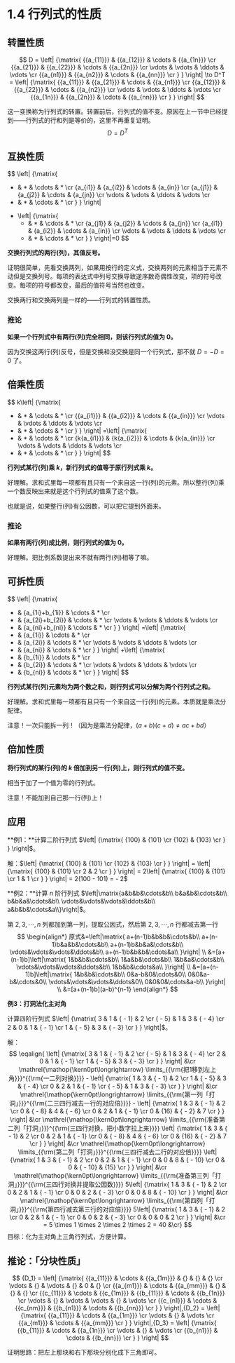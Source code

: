 # 1.4 行列式的性质

## 转置性质

$$
D = \left| {\matrix{
   {{a_{11}}} & {{a_{12}}} &  \cdots  & {{a_{1n}}}  \cr 
   {{a_{21}}} & {{a_{22}}} &  \cdots  & {{a_{2n}}}  \cr 
    \vdots  &  \vdots  &  \ddots  &  \vdots   \cr 
   {{a_{n1}}} & {{a_{n2}}} &  \cdots  & {{a_{nn}}}  \cr 
 } } \right|
\to D^T = \left| {\matrix{
   {{a_{11}}} & {{a_{21}}} &  \cdots  & {{a_{n1}}}  \cr 
   {{a_{12}}} & {{a_{22}}} &  \cdots  & {{a_{n2}}}  \cr 
    \vdots  &  \vdots  &  \ddots  &  \vdots   \cr 
   {{a_{1n}}} & {{a_{2n}}} &  \cdots  & {{a_{nn}}}  \cr 
 } } \right|
$$

这一变换称为行列式的转置。转置前后，行列式的值不变。原因在上一节中已经提到——行列式的行和列是等价的，这里不再重复证明。
$$
D=D^T
$$

## 互换性质

$$
\left| {\matrix{
   * & * &  \cdots  & *  \cr 
   {a_{i1}} & {a_{i2}} &  \cdots  & {a_{in}}  \cr 
   {a_{j1}} & {a_{j2}} &  \cdots  & {a_{jn}}  \cr 
    \vdots  &  \vdots  &  \ddots  &  \vdots   \cr 
   * & * &  \cdots  & *  \cr 
 } } \right|
+ \left| {\matrix{
   * & * &  \cdots  & *  \cr 
   {a_{j1}} & {a_{j2}} &  \cdots  & {a_{jn}}  \cr 
   {a_{i1}} & {a_{i2}} &  \cdots  & {a_{in}}  \cr 
    \vdots  &  \vdots  &  \ddots  &  \vdots   \cr 
   * & * &  \cdots  & *  \cr 
 } } \right|=0
$$

**交换行列式的两行(列)，其值反号。**

证明很简单，先看交换两列，如果用按行的定义式，交换两列的元素相当于元素不动但是交换列号。每项的表达式中列号交换导致逆序数奇偶性改变，项的符号改变。每项的符号都改变，最后的值符号当然也改变。

交换两行和交换两列是一样的——行列式的转置性质。

### 推论

**如果一个行列式中有两行(列)完全相同，则该行列式的值为 $0$。**

因为交换这两行(列)反号，但是交换和没交换是同一个行列式，那不就 $D=-D=0$ 了。

## 倍乘性质

$$
k\left| {\matrix{
   * & * &  \cdots  & *  \cr 
   {{a_{i1}}} & {{a_{i2}}} &  \cdots  & {{a_{in}}}  \cr 
    \vdots  &  \vdots  &  \ddots  &  \vdots   \cr 
   * & * &  \cdots  & *  \cr 
 } } \right|
=\left| {\matrix{
   * & * &  \cdots  & *  \cr 
   {k{a_{i1}}} & {k{a_{i2}}} &  \cdots  & {k{a_{in}}}  \cr 
    \vdots  &  \vdots  &  \ddots  &  \vdots   \cr 
   * & * &  \cdots  & *  \cr 
 } } \right|
$$

**行列式某行(列)乘 $k$，新行列式的值等于原行列式乘 $k$。**

好理解。求和式里每一项都有且只有一个来自这一行(列)的元素。所以整行(列)乘一个数反映出来就是这个行列式的值乘了这个数。

也就是说，如果整行(列)有公因数，可以把它提到外面来。

### 推论

**如果有两行(列)成比例，则行列式的值为 $0$。**

好理解。把比例系数提出来不就有两行(列)相等了嘛。

## 可拆性质

$$
\left| {\matrix{
   * & {a_{1i}+b_{1i}} &  \cdots  & *  \cr 
   * & {a_{2i}+b_{2i}} &  \cdots  & *  \cr 
    \vdots  &  \vdots  &  \ddots  &  \vdots   \cr 
   * & {a_{ni}+b_{ni}} &  \cdots  & *  \cr 
 } } \right|
=\left| {\matrix{
   * & {a_{1i}} &  \cdots  & *  \cr 
   * & {a_{2i}} &  \cdots  & *  \cr 
    \vdots  &  \vdots  &  \ddots  &  \vdots   \cr 
   * & {a_{ni}} &  \cdots  & *  \cr 
 } } \right|
 +\left| {\matrix{
   * & {b_{1i}} &  \cdots  & *  \cr 
   * & {b_{2i}} &  \cdots  & *  \cr 
    \vdots  &  \vdots  &  \ddots  &  \vdots   \cr 
   * & {b_{ni}} &  \cdots  & *  \cr 
 } } \right|
$$

**行列式某行(列)元素均为两个数之和，则行列式可以分解为两个行列式之和。**

好理解。求和式里每一项都有且只有一个来自这一行(列)的元素。本质就是乘法分配律。

注意！一次只能拆一列！（因为是乘法分配律，$(a+b)(c+d)\ne ac+bd$）

## 倍加性质

**将行列式的某行(列)的 $k$ 倍加到另一行(列)上，则行列式的值不变。**

相当于加了一个值为零的行列式。

注意！不能加到自己那一行(列)上！

## 应用

**例1：**计算二阶行列式 $\left| {\matrix{
   {100} & {101}  \cr 
   {102} & {103}  \cr  } } \right|$。

解：$\left| {\matrix{
   {100} & {101}  \cr 
   {102} & {103}  \cr 
 } } \right| = \left| {\matrix{
   {100} & {101}  \cr 
   2 & 2  \cr 
 } } \right| = 2\left| {\matrix{
   {100} & {101}  \cr 
   1 & 1  \cr 
 } } \right| = 2(100 - 101) =  - 2$

**例2：**计算 $n$ 阶行列式 $\left|\matrix{a&b&b&\cdots&b\\ b&a&b&\cdots&b\\ b&b&a&\cdots&b\\ \vdots&\vdots&\vdots&\ddots&b\\ a&b&b&\cdots&a\\}\right|$。

第 $2,3,\cdots,n$ 列都加到第一列，提取公因式，然后第 $2,3,\cdots,n$ 行都减去第一行
$$
\begin{align*}
原式&=\left|\matrix{
  a+(n-1)b&b&b&\cdots&b\\
  a+(n-1)b&a&b&\cdots&b\\
  a+(n-1)b&b&a&\cdots&b\\
  \vdots&\vdots&\vdots&\ddots&b\\
  a+(n-1)b&b&b&\cdots&a\\
}\right| \\
&=[a+(n-1)b]\left|\matrix{
  1&b&b&\cdots&b\\
  1&a&b&\cdots&b\\
  1&b&a&\cdots&b\\
  \vdots&\vdots&\vdots&\ddots&b\\
  1&b&b&\cdots&a\\
}\right| \\
&=[a+(n-1)b]\left|\matrix{
  1&b&b&\cdots&b\\
  0&a-b&0&\cdots&0\\
  0&0&a-b&\cdots&0\\
  \vdots&\vdots&\vdots&\ddots&0\\
  0&0&0&\cdots&a-b\\
}\right| \\
&=[a+(n-1)b](a-b)^{n-1}
\end{align*}
$$


**例3：打洞法化主对角**

计算四阶行列式 $\left| {\matrix{
   3 & 1 & { - 1} & 2  \cr 
   { - 5} & 1 & 3 & { - 4}  \cr 
   2 & 0 & 1 & { - 1}  \cr 
   1 & { - 5} & 3 & { - 3}  \cr 
 } } \right|$。

解：
$$
\eqalign{
  \left| {\matrix{
   3 & 1 & { - 1} & 2  \cr 
   { - 5} & 1 & 3 & { - 4}  \cr 
   2 & 0 & 1 & { - 1}  \cr 
   1 & { - 5} & 3 & { - 3}  \cr 
 } } \right| &\cr 
  \mathrel{\mathop{\kern0pt\longrightarrow}
\limits_{{\rm{把1移到左上角}}}^{{\rm{一二列对换}}}}  - \left| {\matrix{
   1 & 3 & { - 1} & 2  \cr 
   1 & { - 5} & 3 & { - 4}  \cr 
   0 & 2 & 1 & { - 1}  \cr 
   { - 5} & 1 & 3 & { - 3}  \cr 
 } } \right| &\cr 
  \mathrel{\mathop{\kern0pt\longrightarrow}
\limits_{{\rm{第一列「打洞」}}}^{{\rm{二三四行减去一行的对应倍}}}}  - \left| {\matrix{
   1 & 3 & { - 1} & 2  \cr 
   0 & { - 8} & 4 & { - 6}  \cr 
   0 & 2 & 1 & { - 1}  \cr 
   0 & {16} & { - 2} & 7  \cr 
 } } \right| &\cr 
  \mathrel{\mathop{\kern0pt\longrightarrow}
\limits_{{\rm{准备第二列「打洞」}}}^{{\rm{三四行对换，把小数字拉上来}}}} \left| {\matrix{
   1 & 3 & { - 1} & 2  \cr 
   0 & 2 & 1 & { - 1}  \cr 
   0 & { - 8} & 4 & { - 6}  \cr 
   0 & {16} & { - 2} & 7  \cr 
 } } \right| &\cr 
  \mathrel{\mathop{\kern0pt\longrightarrow}
\limits_{{\rm{第二列「打洞」}}}^{{\rm{三四行减去二行的对应倍}}}} \left| {\matrix{
   1 & 3 & { - 1} & 2  \cr 
   0 & 2 & 1 & { - 1}  \cr 
   0 & 0 & 8 & { - 10}  \cr 
   0 & 0 & { - 10} & {15}  \cr 
 } } \right| &\cr 
  \mathrel{\mathop{\kern0pt\longrightarrow}
\limits_{{\rm{准备第三列「打洞」}}}^{{\rm{三四行对换并提取公因数}}}} 5\left| {\matrix{
   1 & 3 & { - 1} & 2  \cr 
   0 & 2 & 1 & { - 1}  \cr 
   0 & 0 & 2 & { - 3}  \cr 
   0 & 0 & 8 & { - 10}  \cr 
 } } \right| &\cr 
  \mathrel{\mathop{\kern0pt\longrightarrow}
\limits_{{\rm{第四列「打洞」}}}^{{\rm{第四行减去第三行的对应倍}}}} 5\left| {\matrix{
   1 & 3 & { - 1} & 2  \cr 
   0 & 2 & 1 & { - 1}  \cr 
   0 & 0 & 2 & { - 3}  \cr 
   0 & 0 & 0 & 2  \cr 
 } } \right| &\cr 
   = 5 \times 1 \times 2 \times 2 \times 2 = 40 &\cr} 
$$
目标：化为主对角上三角行列式，方便计算。



## 推论：「分块性质」

$$
{D_1} = \left| {\matrix{
   {{a_{11}}} &  \cdots  & {{a_{1m}}} & {} & {} & {}  \cr 
    \vdots  & {} &  \vdots  & {} & 0 & {}  \cr 
   {{a_{m1}}} &  \cdots  & {{a_{mm}}} & {} & {} & {}  \cr 
   {{c_{11}}} &  \cdots  & {{c_{1m}}} & {{b_{11}}} &  \cdots  & {{b_{1n}}}  \cr 
    \vdots  & {} &  \vdots  &  \vdots  & {} &  \vdots   \cr 
   {{c_{n1}}} &  \cdots  & {{c_{nm}}} & {{b_{n1}}} &  \cdots  & {{b_{nn}}}  \cr 
 } } \right|,{D_2} = \left| {\matrix{
   {{a_{11}}} &  \cdots  & {{a_{1m}}}  \cr 
    \vdots  & {} &  \vdots   \cr 
   {{a_{m1}}} &  \cdots  & {{a_{mm}}}  \cr 
 } } \right|,{D_3} = \left| {\matrix{
   {{b_{11}}} &  \cdots  & {{a_{1n}}}  \cr 
    \vdots  & {} &  \vdots   \cr 
   {{b_{n1}}} &  \cdots  & {{b_{nn}}}  \cr 
 } } \right|
$$

证明思路：把左上那块和右下那块分别化成下三角即可。

